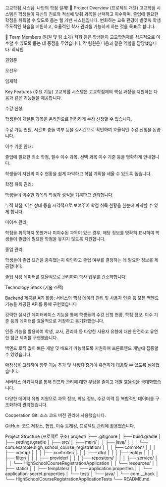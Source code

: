  고교학점 시스템: 나만의 학점 설계!
🌟 Project Overview (프로젝트 개요)
고교학점 시스템은 학생들이 자신의 진로와 적성에 맞춰 과목을 선택하고 이수하며, 졸업에 필요한 학점을 취득할 수 있도록 돕는 웹 기반 시스템입니다. 변화하는 교육 환경에 발맞춰 학생 주도적인 학습을 지원하고, 효율적인 학사 관리를 가능하게 하는 것을 목표로 합니다.

👥 Team Members (팀원 및 팀 소개)
저희 팀은 학생들이 고교학점제를 성공적으로 이수할 수 있도록 돕는 데 중점을 두었습니다. 각 팀원은 다음과 같은 역할을 담당했습니다.
최낙원

권형준

오선우

임재혁


Key Features (주요 기능)
고교학점 시스템은 고교학점제의 핵심 과정을 지원하는 다음과 같은 기능들을 제공합니다.

수강 신청:

학생들이 개설된 과목을 온라인으로 편리하게 수강 신청할 수 있습니다.

수강 가능 인원, 시간표 충돌 여부 등을 실시간으로 확인하여 효율적인 수강 신청을 돕습니다.

이수 기준 안내:

졸업에 필요한 최소 학점, 필수 이수 과목, 선택 과목 이수 기준 등을 명확하게 안내합니다.

학생들이 자신의 이수 현황을 쉽게 파악하고 학점 계획을 세울 수 있도록 돕습니다.

학점 취득 관리:

학생들이 이수한 과목의 학점과 성적을 기록하고 관리합니다.

누적 학점, 이수 상태 등을 시각적으로 보여주어 학점 취득 현황을 한눈에 파악할 수 있게 합니다.

미이수 관리:

학점을 취득하지 못했거나 미이수된 과목이 있는 경우, 해당 정보를 명확히 표시하여 학생들이 졸업에 필요한 학점을 놓치지 않도록 지원합니다.

졸업 관리:

학생들이 졸업 요건을 충족했는지 확인하고 졸업 여부를 결정하는 데 필요한 정보를 제공합니다.

졸업 사정 데이터를 효율적으로 관리하여 학사 업무를 간소화합니다.


 Technology Stack (기술 스택)

Backend
제공된 API 활용: 서비스의 핵심 데이터 관리 및 사용자 인증 등 모든 백엔드 기능을 제공된 API를 통해 구현했습니다

강력한 실시간 데이터베이스 기능을 통해 학생들의 수강 신청 현황, 학점 정보, 이수 기준 등의 데이터를 효율적으로 저장하고 동기화했습니다.

인증 기능을 활용하여 학생, 교사, 관리자 등 다양한 사용자 유형에 대한 안전하고 유연한 접근 제어를 구현했습니다.

백엔드 로직 없이 빠른 개발 및 배포가 가능하도록 지원하여 프론트엔드 개발에 집중할 수 있었습니다.

확장성을 고려하여 향후 기능 추가 및 사용자 증가에 유연하게 대응할 수 있도록 설계했습니다.

서버리스 아키텍처를 통해 인프라 관리에 대한 부담을 줄이고 개발 효율성을 극대화했습니다.

다양한 데이터 유형 지원으로 과목 정보, 학생 정보, 수강 이력 등 복합적인 데이터를 구조화하여 관리했습니다.

 Cooperation
Git: 소스 코드 버전 관리에 사용했습니다.

GitHub: 코드 저장소, 협업, 이슈 트래킹, 프로젝트 관리에 활용했습니다.


Project Structure (프로젝트 구조)
  project/
  ├── .gitignore
  │
  ├── build.gradle
  │
  ├── settings.gradle
  │
  ├── src/
  │   ├── main/
  │   │   ├── java/
  │   │   │   └── com.example.high_school_course_registration/
  │   │   │          ├── common/
  │   │   │          ├── config/
  │   │   │          ├── controller/
  │   │   │          ├── dto/
  │   │   │          ├── entity/
  │   │   │          ├── filter/
  │   │   │          ├── provider/
  │   │   │          ├── repository/ 
  │   │   │          ├── service/
  │   │   │          └── HighSchoolCourseRegistrationApplication
  │   │   └── resources/
  │   │       ├── static/
  │   │       ├── templates/
  │   │       ├── application.properties
  │   │       └── application-secret.properties
  │   └── test/
  │       └── java/
  │           └── com.__back
  │                   └── HighSchoolCourseRegistrationApplicationTests
  └── README.md
